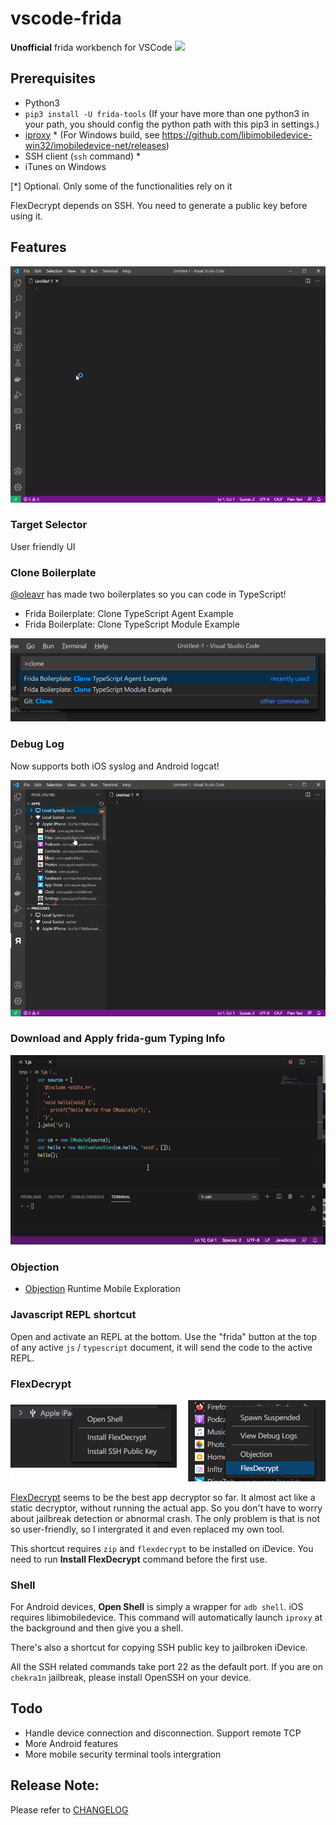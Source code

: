 # vscode-frida

**Unofficial** frida workbench for VSCode [![](https://img.shields.io/visual-studio-marketplace/v/CodeColorist.vscode-frida?color=%230af&label=install&logo=visual-studio-code&logoColor=%230ac&style=plastic)](https://marketplace.visualstudio.com/items?itemName=CodeColorist.vscode-frida)

## Prerequisites

* Python3
* `pip3 install -U frida-tools` (If your have more than one python3 in your path, you should config the python path with this pip3 in settings.)
* [iproxy](https://libimobiledevice.org/#get-started) * (For Windows build, see https://github.com/libimobiledevice-win32/imobiledevice-net/releases)
* SSH client (`ssh` command) *
* iTunes on Windows

[*] Optional. Only some of the functionalities rely on it

FlexDecrypt depends on SSH. You need to generate a public key before using it.

## Features

![demo](resources/doc/demo.gif)

### Target Selector

User friendly UI

### Clone Boilerplate

[@oleavr](https://github.com/oleavr) has made two boilerplates so you can code in TypeScript!

* Frida Boilerplate: Clone TypeScript Agent Example
* Frida Boilerplate: Clone TypeScript Module Example

![Clong Boilerplate from GitHub](resources/doc/clone.png)

### Debug Log

Now supports both iOS syslog and Android logcat!

![Debug Log](resources/doc/syslog.gif)

### Download and Apply frida-gum Typing Info

![Typing](resources/doc/typing.gif)

### Objection

* [Objection](https://github.com/sensepost/objection) Runtime Mobile Exploration

### Javascript REPL shortcut

Open and activate an REPL at the bottom. Use the "frida" button at the top of any active `js` / `typescript` document, it will send the code to the active REPL.

### FlexDecrypt

![FlexDecrypt](resources/doc/flexdecrypt.png)

[FlexDecrypt](https://github.com/JohnCoates/flexdecrypt) seems to be the best app decryptor so far. It almost act like a static decryptor, without running the actual app. So you don't have to worry about jailbreak detection or abnormal crash. The only problem is that is not so user-friendly, so I intergrated it and even replaced my own tool.

This shortcut requires `zip` and `flexdecrypt` to be installed on iDevice. You need to run **Install FlexDecrypt** command before the first use.

### Shell

For Android devices, **Open Shell** is simply a wrapper for `adb shell`. iOS requires libimobiledevice. This command will automatically launch `iproxy` at the background and then give you a shell.

There's also a shortcut for copying SSH public key to jailbroken iDevice.

All the SSH related commands take port 22 as the default port. If you are on `chekra1n` jailbreak, please install OpenSSH on your device.

## Todo

* Handle device connection and disconnection. Support remote TCP
* More Android features
* More mobile security terminal tools intergration

## Release Note:

Please refer to [CHANGELOG](CHANGELOG.md)
